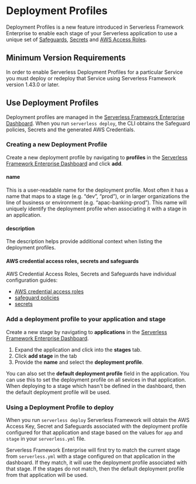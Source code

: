 # Deployment Profiles

Deployment Profiles is a new feature introduced in Serverless Framework Enterprise to enable each stage of your Serverless application to use a unique set of [Safeguards](./safeguards.md), [Secrets](./secrets.md) and [AWS Access Roles](./aws-access-roles.md). 

## Minimum Version Requirements

In order to enable Serverless Deployment Profiles for a particular Service you must deploy or redeploy that Service using Serverless Framework version 1.43.0 or later.

## Use Deployment Profiles

Deployment profiles are managed in the [Serverless Framework Enterprise Dashboard](https://dashboard.serverless.com). When you run `serverless deploy`, the CLI obtains the Safeguard policies, Secrets and the generated AWS Credentials.

### Creating a new Deployment Profile

Create a new deployment profile by navigating to **profiles** in the [Serverless Framework Enterprise Dashboard](https://dashboard.serverless.com) and click **add**.

#### name

This is a user-readable name for the deployment profile. Most often it has a name that maps to a stage (e.g. “dev”, “prod”), or in larger organizations the line of business or environment (e.g. “apac-banking-prod”). This name will uniquely identify the deployment profile when associating it with a stage in an application.

#### description

The description helps provide additional context when listing the deployment profiles.

#### AWS credential access roles, secrets and safeguards

AWS Credential Access Roles, Secrets and Safeguards have individual configuration guides:

- [AWS credential access roles](./aws-access-role.md#link-your-aws-account)
- [safeguard policies](./safeguards.md#configuring-policies)
- [secrets](./secrets.md)

### Add a deployment profile to your application and stage

Create a new stage by navigating to **applications** in the [Serverless Framework Enterprise Dashboard](https://dashboard.serverless.com).

1. Expand the application and click into the **stages** tab. 
2. Click **add stage** in the tab
3. Provide the **name** and select the **deployment profile**.

You can also set the **default deployment profile** field in the application. You can use this to set the deployment profile on all sevices in that application. When deploying to a stage which hasn't be defined in the dashboard, then the default deployment profile will be used.

### Using a Deployment Profile to deploy

When you run `serverless deploy` Serverless Framework will obtain the AWS Access Key, Secret and Safeguards associated with the deployment profile configured for that application and stage based on the values for `app` and `stage` in your `serverless.yml` file.

Serverless Framework Enterprise will first try to match the current stage from `serverless.yml` with a stage configured on that application in the dashboard. If they match, it will use the deployment profile associated with that stage. If the stages do not match, then the default deployment profile from that application will be used.
